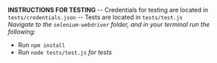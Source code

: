 **INSTRUCTIONS FOR TESTING**
-- Credentials for testing are located in `tests/credentials.json`
-- Tests are located in `tests/test.js`
<br />
*Navigate to the `selenium-webdriver` folder, and in your terminal run the following:*
- Run `npm install`
- Run `node tests/test.js` *for tests*
